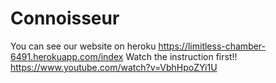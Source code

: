 # Connoisseur
You can see our website on heroku
https://limitless-chamber-6491.herokuapp.com/index
Watch the instruction first!!
https://www.youtube.com/watch?v=VbhHpoZYi1U
